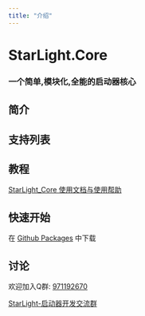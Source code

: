```yaml
---
title: "介绍"
---
```


# StarLight.Core

### 一个简单,模块化,全能的启动器核心

## 简介

## 支持列表

## 教程
[StarLight_Core 使用文档与使用帮助](https://ink-marks-studio.github.io/)

## 快速开始
在 [Github Packages](https://github.com/orgs/Ink-Marks-Studio/packages?repo_name=StarLight.Core) 中下载

## 讨论
欢迎加入Q群: [971192670](https://qm.qq.com/q/FcmJDYRoDQ)

[StarLight-启动器开发交流群](https://qm.qq.com/q/FcmJDYRoDQ)